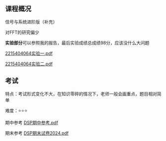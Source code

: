 ## 课程概况

信号与系统进阶版（补充）

对FFT的研究偏少





**实验部分**可以参照我的报告，最后实验成绩总成绩98分，应该没什么大问题

 [2215404064实验一.pdf](..\资料库\数字信号处理\实验一\2215404064实验一.pdf) 

 [2215404064实验二.pdf](..\资料库\数字信号处理\实验二\2215404064实验二.pdf) 



## 考试

特点：考试形式变化不大，在知识零碎的情况下，老师一般会画重点，题目相对简单

难度：⭐⭐⭐

期中参考 [DSP期中参考.pdf](..\资料库\数字信号处理\试卷\DSP期中参考.pdf) 

期末参考 [DSP期末试卷2024.pdf](..\资料库\数字信号处理\试卷\DSP期末试卷2024.pdf) 